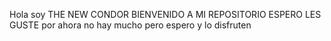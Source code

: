 Hola soy THE NEW CONDOR BIENVENIDO
 A MI REPOSITORIO ESPERO LES GUSTE
por ahora no hay mucho pero espero y lo disfruten
